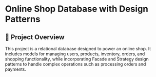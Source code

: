 # Online Shop Database with Design Patterns

## 📖 Project Overview

This project is a relational database designed to power an online shop. It includes models for managing users, products, inventory, orders, and shopping functionality, while incorporating Facade and Strategy design patterns to handle complex operations such as processing orders and payments.
